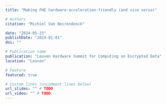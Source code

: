 ```yaml
---
title: "Making FHE hardware-acceleration-friendly (and vice versa)"

# Authors
citation: "Michiel Van Beirendonck"

date: "2024-05-23"
publishDate: "2024-01-01"
doi: ""

# Publication name
publication: "Leuven Hardware Summit for Computing on Encrypted Data"
location: "Leuven"

# Feature
featured: true

# Custom links (uncomment lines below)
url_slides: "" # TODO
url_video: "" # TODO
---
```

